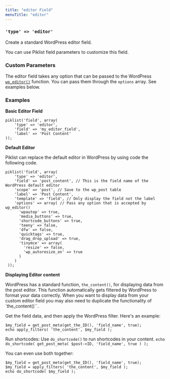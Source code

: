 ```yaml
---
title: "editor Field"
menuTitle: "editor"
---
```

### `'type' => 'editor'`

Create a standard WordPress editor field.

You can use Piklist field parameters to customize this field.

### Custom Parameters
The editor field takes any option that can be passed to the WordPress [`wp_editor()`](https://codex.wordpress.org/Function_Reference/wp_editor) function. You can pass them through the `options` array. See examples below.

### Examples
**Basic Editor Field**
```
piklist('field', array(
    'type' => 'editor',
    'field' => 'my_editor_field',
    'label' => 'Post Content'
));
```

**Default Editor**

Piklist can replace the default editor in WordPress by using code the following code.
```
piklist('field', array(
    'type' => 'editor',
    'field' => 'post_content', // This is the field name of the WordPress default editor
    'scope' => 'post', // Save to the wp_post table
    'label' => 'Post Content',
    'template' => 'field', // Only display the field not the label
    'options' => array( // Pass any option that is accepted by wp_editor()
      'wpautop' => true,
      'media_buttons' => true,
      'shortcode_buttons' => true,
      'teeny' => false,
      'dfw' => false,
      'quicktags' => true,
      'drag_drop_upload' => true,
      'tinymce' => array(
        'resize' => false,
        'wp_autoresize_on' => true
      )
    )
 ));
```

**Displaying Editor content**

WordPress has a standard function, `the_content()`, for displaying data from the post editor. This function automatically gets filtered by WordPress to format your data correctly. When you want to display data from your custom editor field you may also need to duplicate the functionality of `the_content()``.

Get the field data, and then apply the WordPress filter. Here's an example:
```
$my_field = get_post_meta(get_the_ID(), 'field_name', true);
echo apply_filters( 'the_content', $my_field );
```

Run shortcodes:
Use `do_shortcode()` to run shortcodes in your content.
`echo do_shortcode( get_post_meta( $post->ID, 'field_name', true ) );`

You can even use both together:
```
$my_field = get_post_meta(get_the_ID(), 'field_name', true);
$my_field = apply_filters( 'the_content', $my_field );
echo do_shortcode( $my_field );
```


